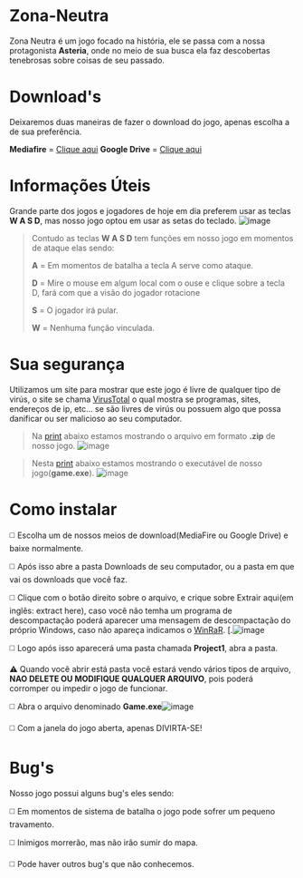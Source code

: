 # Zona-Neutra

Zona Neutra é um jogo focado na história, ele se passa com a nossa protagonista **Asteria**, onde 
no meio de sua busca ela faz descobertas tenebrosas sobre coisas de seu passado.





# Download's
Deixaremos duas maneiras de fazer o download do jogo, apenas escolha a de sua preferência.

**Mediafire** = [Clique aqui](https://www.mediafire.com/file/02txpgjdrbbioqs/Zona_Neutra_-_Projeto_Final.zip/file)
**Google Drive** = [Clique aqui](https://drive.google.com/file/d/1yZavWD64ankc53gQeW9TqU3JYWSxcSF8/view?usp=sharing)

# Informações Úteis

Grande parte dos jogos e jogadores de hoje em dia preferem usar as teclas **W A S D**, mas nosso jogo optou em usar as setas do teclado. ![image](https://user-images.githubusercontent.com/84259647/118389258-76d6ab00-b5ff-11eb-8a85-55d73a46d019.png)

> Contudo as teclas **W A S D** tem funções em nosso jogo em momentos de ataque elas sendo:
>
> **A** = Em momentos de batalha a tecla A serve como ataque.
> 
> **D** = Mire o mouse em algum local com o ouse e clique sobre a tecla D, fará com que a visão do jogador rotacione
> 
> **S** = O jogador irá pular.
> 
> **W** = Nenhuma função vinculada.

# Sua segurança
Utilizamos um site para mostrar que este jogo é livre de qualquer tipo de virús, o site se chama [VirusTotal](https://www.virustotal.com/gui/) o qual mostra se programas, sites, endereços de ip, etc... se são livres de virús ou possuem algo que possa danificar ou ser malicioso ao seu computador.

> Na [print](https://www.virustotal.com/gui/file/f0ad269f9560167592972c5a723e31ec7924566f6f8dffbdf4d2c1a3f36b4e25/detection) abaixo estamos mostrando o arquivo em formato **.zip** de nosso jogo.
> ![image](https://user-images.githubusercontent.com/84259647/118387476-1c385180-b5f5-11eb-9d35-32305d12e792.png)


> Nesta [print](https://www.virustotal.com/gui/file/487bd28f3d0b43ed9827ba519d6d113c4f31059bd62b4492da586c7bc82a9474/detection) abaixo estamos mostrando o executável de nosso jogo(**game.exe**).
> ![image](https://user-images.githubusercontent.com/84259647/118387559-7df8bb80-b5f5-11eb-8040-775fe3827fd3.png)


# Como instalar

◻️ Escolha um de nossos meios de download(MediaFire ou Google Drive) e baixe normalmente.

◻️ Após isso abre a pasta Downloads de seu computador, ou a pasta em que vai os downloads que você faz.

◻️ Clique com o botão direito sobre o arquivo, e crique sobre Extrair aqui(em inglês: extract here), caso você não temha um programa de descompactação poderá aparecer uma mensagem de descompactação do próprio Windows, caso não apareça indicamos o [WinRaR](https://www.win-rar.com/start.html?&L=0). [.![image](https://user-images.githubusercontent.com/84259647/118387847-19d6f700-b5f7-11eb-8677-27e54de97267.png)

◻️ Logo após isso aparecerá uma pasta chamada **Project1**, abra a pasta.

⚠️ Quando você abrir está pasta você estará vendo vários tipos de arquivo, **NAO DELETE OU MODIFIQUE QUALQUER ARQUIVO**, pois poderá corromper ou impedir o jogo de funcionar.

◻️ Abra o arquivo denominado **Game.exe**![image](https://user-images.githubusercontent.com/84259647/118388031-59eaa980-b5f8-11eb-801a-40c333828754.png)

◻️ Com a janela do jogo aberta, apenas DIVIRTA-SE!


# Bug's
Nosso jogo possui alguns bug's eles sendo:

◻️ Em momentos de sistema de batalha o jogo pode sofrer um pequeno travamento.

◻️ Inimigos morrerão, mas não irão sumir do mapa.

◻️ Pode haver outros bug's que não conhecemos.
